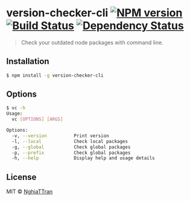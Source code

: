 # version-checker-cli [![NPM version][npm-image]][npm-url] [![Build Status][travis-image]][travis-url] [![Dependency Status][daviddm-image]][daviddm-url] 

> Check your outdated node packages with command line.

## Installation

```sh
$ npm install -g version-checker-cli
```

## Options

```sh
$ vc -h
Usage:
  vc [OPTIONS] [ARGS]

Options: 
  -v, --version          Print version
  -l, --local            Check local packages
  -g, --global           Check global packages
  -p, --prefix           Check global packages
  -h, --help             Display help and usage details
```

## License

MIT © [NghiaTTran]()

<!-- [![Coverage percentage][coveralls-image]][coveralls-url] -->

[npm-image]: https://badge.fury.io/js/version-checker-cli.svg
[npm-url]: https://npmjs.org/package/version-checker-cli
[travis-image]: https://travis-ci.org/nghiattran/version-checker-cli.svg?branch=master
[travis-url]: https://travis-ci.org/nghiattran/version-checker-cli
[daviddm-image]: https://david-dm.org/nghiattran/version-checker-cli.svg?theme=shields.io
[daviddm-url]: https://david-dm.org/nghiattran/version-checker-cli
[coveralls-image]: https://coveralls.io/repos/nghiattran/version-checker-cli/badge.svg
[coveralls-url]: https://coveralls.io/r/nghiattran/version-checker-cli
